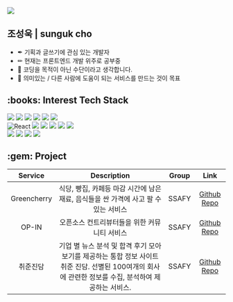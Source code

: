 

<img src="https://capsule-render.vercel.app/api?type=waving&color=auto&height=200&section=header&text=SungukGithub&fontSize=90" />


## 조성욱 | sunguk cho

- ✒ 기획과 글쓰기에 관심 있는 개발자
- ✏ 현재는 프론트엔드 개발 위주로 공부중
- 🔑 코딩을 목적이 아닌 수단이라고 생각합니다.
- 🎨 의미있는 / 다른 사람에 도움이 되는 서비스를 만드는 것이 목표

<!--STACK-->
<h2> :books: Interest Tech Stack </h2>
<p>
<img src="https://img.shields.io/badge/JavaScript-F7DF1E?style=for-the-badge&logo=JavaScript&logoColor=black"/>
<img src="https://img.shields.io/badge/TypeScript-3178C6?style=for-the-badge&logo=TypeScript&logoColor=white"/> 
<img src="https://img.shields.io/badge/Python-3776AB?style=for-the-badge&logo=Python&logoColor=white"/>
<img src="https://img.shields.io/badge/Tailwind CSS-06B6D4?style=for-the-badge&logo=Tailwind CSS&logoColor=white"/>
<img src="https://img.shields.io/badge/CSS-1572B6?style=for-the-badge&logo=Css3&logoColor=white">
<img src="https://img.shields.io/badge/HTML-E34F26?style=for-the-badge&logo=HTML5&logoColor=white"/>

<br/>
<img src="https://img.shields.io/badge/React-61DAFB?style=for-the-badge&logo=React&logoColor=black" alt="React"/> 
<img src="https://img.shields.io/badge/vue.js-4FC08D?style=for-the-badge&logo=vue.js&logoColor=white">
<img src="https://img.shields.io/badge/Next.js-000000?style=for-the-badge&logo=Next.js&logoColor=white"/>
<img src="https://img.shields.io/badge/Django-092E20?style=for-the-badge&logo=Django&logoColor=white"/>
<img src="https://img.shields.io/badge/SQLite-003B57?style=for-the-badge&logo=SQLite&logoColor=white">
<img src="https://img.shields.io/badge/mysql-4479A1?style=for-the-badge&logo=mysql&logoColor=white">


<br/>
<img src="https://img.shields.io/badge/Github-181717?style=for-the-badge&logo=Github&logoColor=white"/>
<img src="https://img.shields.io/badge/Gitlab-FC6D26?style=for-the-badge&logo=Gitlab&logoColor=white"/>
<img src="https://img.shields.io/badge/Jira-0052CC?style=for-the-badge&logo=Jira&logoColor=white"/>
<img src="https://img.shields.io/badge/Mattermost-0058CC?style=for-the-badge&logo=Mattermost&logoColor=white"/>
</p>


<h2>:gem: Project</h2>

| Service | Description | Group |                                                       Link                                                       |
|:---:|:---:|:-----:|:----------------------------------------------------------------------------------------------------------------:|
|Greencherry | 식당, 빵집, 카페등 마감 시간에 남은 재료, 음식들을 싼 가격에 사고 팔 수 있는 서비스| SSAFY | [Github Repo](https://github.com/chodone/GreenCherry) |
| OP-IN | 오픈소스 컨트리뷰터들을 위한 커뮤니티 서비스 | SSAFY |[Github Repo](https://github.com/PANGYORO/op-in-frontend) |
| 취준진담 | 기업 별 뉴스 분석 및 합격 후기 모아보기를 제공하는 통합 정보 사이트 취준 진담. 선별된 100여개의 회사에 관련한 정보를 수집, 분석하여 제공하는 서비스. | SSAFY | [Github Repo](https://github.com/chodone/RealJobTalk)   |
